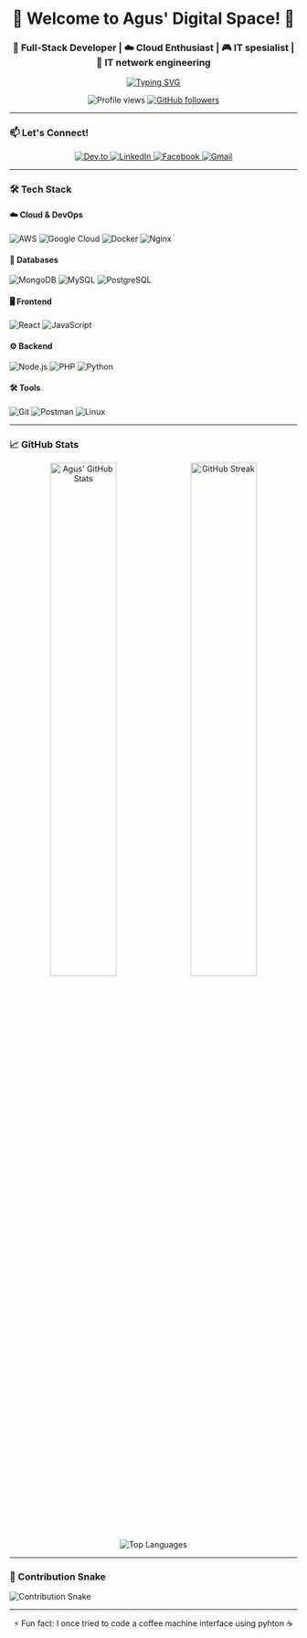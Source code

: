 <h1 align="center">🚀 Welcome to Agus' Digital Space! 🚀</h1>
<h3 align="center">🔧 Full-Stack Developer | ☁️ Cloud Enthusiast | 🎮 IT spesialist | 🔧 IT network engineering </h3>

<p align="center">
  <a href="https://git.io/typing-svg"><img src="https://readme-typing-svg.demolab.com?font=Fira+Code&pause=1000&width=435&lines=Turning+coffee+into+code+since+2020;Exploring+new+tech+everyday;Cloud+Native+enthusiast;Open+Source+contributor" alt="Typing SVG" /></a>
</p>

<p align="center">
  <img src="https://komarev.com/ghpvc/?username=agustio&label=Profile+Views&color=blue&style=flat" alt="Profile views" /> 
  <a href="https://github.com/agustio?tab=followers"><img src="https://img.shields.io/github/followers/agustio?label=Followers&style=social" alt="GitHub followers"></a>
</p>

---

### 📫 Let's Connect!
<p align="center">
  <a href="https://dev.to/envyana" target="_blank">
    <img src="https://img.shields.io/badge/dev.to-0A0A0A?style=for-the-badge&logo=dev.to&logoColor=white" alt="Dev.to"/>
  </a>
  <a href="https://www.linkedin.com/in/agus-tio-84809a2aa" target="_blank">
    <img src="https://img.shields.io/badge/LinkedIn-0077B5?style=for-the-badge&logo=linkedin&logoColor=white" alt="LinkedIn"/>
  </a>
  <a href="https://www.facebook.com/agus.tio.965/" target="_blank">
    <img src="https://img.shields.io/badge/Facebook-1877F2?style=for-the-badge&logo=facebook&logoColor=white" alt="Facebook"/>
  </a>
  <a href="mailto:agustio42@proton.me">
    <img src="https://img.shields.io/badge/Gmail-D14836?style=for-the-badge&logo=gmail&logoColor=white" alt="Gmail"/>
  </a>
</p>

---

### 🛠️ Tech Stack

#### ☁️ Cloud & DevOps
![AWS](https://img.shields.io/badge/AWS-%23FF9900.svg?style=for-the-badge&logo=amazon-aws&logoColor=white)
![Google Cloud](https://img.shields.io/badge/Google_Cloud-4285F4?style=for-the-badge&logo=google-cloud&logoColor=white)
![Docker](https://img.shields.io/badge/Docker-2496ED?style=for-the-badge&logo=docker&logoColor=white)
![Nginx](https://img.shields.io/badge/Nginx-009639?style=for-the-badge&logo=nginx&logoColor=white)

#### 💾 Databases
![MongoDB](https://img.shields.io/badge/MongoDB-47A248?style=for-the-badge&logo=mongodb&logoColor=white)
![MySQL](https://img.shields.io/badge/MySQL-4479A1?style=for-the-badge&logo=mysql&logoColor=white)
![PostgreSQL](https://img.shields.io/badge/PostgreSQL-316192?style=for-the-badge&logo=postgresql&logoColor=white)

#### 🖥 Frontend
![React](https://img.shields.io/badge/React-61DAFB?style=for-the-badge&logo=react&logoColor=black)
![JavaScript](https://img.shields.io/badge/JavaScript-F7DF1E?style=for-the-badge&logo=javascript&logoColor=black)

#### ⚙️ Backend
![Node.js](https://img.shields.io/badge/Node.js-339933?style=for-the-badge&logo=node.js&logoColor=white)
![PHP](https://img.shields.io/badge/PHP-777BB4?style=for-the-badge&logo=php&logoColor=white)
![Python](https://img.shields.io/badge/Python-3776AB?style=for-the-badge&logo=python&logoColor=white)

#### 🛠 Tools
![Git](https://img.shields.io/badge/Git-F05032?style=for-the-badge&logo=git&logoColor=white)
![Postman](https://img.shields.io/badge/Postman-FF6C37?style=for-the-badge&logo=postman&logoColor=white)
![Linux](https://img.shields.io/badge/Linux-FCC624?style=for-the-badge&logo=linux&logoColor=black)

---

### 📈 GitHub Stats

<p align="center">
  <img src="https://github-readme-stats.vercel.app/api?username=agustio&show_icons=true&theme=radical" alt="Agus' GitHub Stats" width="48%"/>
  <img src="https://github-readme-streak-stats.herokuapp.com/?user=agustio&theme=radical" alt="GitHub Streak" width="48%"/>
</p>

<p align="center">
  <img src="https://github-readme-stats.vercel.app/api/top-langs/?username=agustio&layout=compact&theme=radical" alt="Top Languages"/>
</p>

---

### 🐍 Contribution Snake
![Contribution Snake](https://github.com/agustio/agustio/blob/output/github-contribution-grid-snake.svg)

---

<p align="center">
  ⚡ Fun fact: I once tried to code a coffee machine interface using pyhton ☕
</p>
